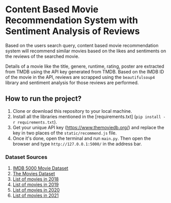 # Content Based Movie Recommendation System with Sentiment Analysis of Reviews

Based on the users search query, content based movie recommendation system will recommend similar movies based on the likes and sentiments on the reviews of the searched movie.

Details of a movie like the title, genere, runtime, rating, poster are extracted from TMDB using the API key generated from TMDB. Based on the IMDB ID of the movie in the API, reviews are scrapped using the `beautifulsoup4` library and sentiment analysis for those reviews are performed.

## How to run the project?

1. Clone or download this repository to your local machine.
2. Install all the libraries mentioned in the [requirements.txt] (`pip install -r requirements.txt`).
3. Get your unique API key (https://www.themoviedb.org/) and replace the key in two places of the `static/recommend.js` file.
4. Once it's done, open the terminal and run `main.py`. Then open the browser and type `http://127.0.0.1:5000/` in the address bar.

### Dataset Sources 

1. [IMDB 5000 Movie Dataset](https://www.kaggle.com/carolzhangdc/imdb-5000-movie-dataset)
2. [The Movies Dataset](https://www.kaggle.com/rounakbanik/the-movies-dataset)
3. [List of movies in 2018](https://en.wikipedia.org/wiki/List_of_American_films_of_2018)
4. [List of movies in 2019](https://en.wikipedia.org/wiki/List_of_American_films_of_2019)
5. [List of movies in 2020](https://en.wikipedia.org/wiki/List_of_American_films_of_2020)
6. [List of movies in 2021](https://en.wikipedia.org/wiki/List_of_American_films_of_2021)

